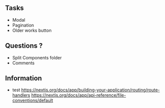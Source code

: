 ## Tasks
- Modal
- Pagination
- Older works button

## Questions ?
- Split Components folder
- Comments

## Information 
- test
https://nextjs.org/docs/app/building-your-application/routing/route-handlers
https://nextjs.org/docs/app/api-reference/file-conventions/default